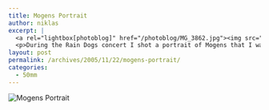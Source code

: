 ```yaml
---
title: Mogens Portrait
author: niklas
excerpt: |
  <a rel="lightbox[photoblog]" href="/photoblog/MG_3862.jpg"><img src="/photoblog/MG_3862.thumb.jpg" alt="Mogens Portrait" title="Mogens Portrait"/></a>
  <p>During the Rain Dogs concert I shot a portrait of Mogens that I was quite happy with. Taken with f/1.4 at 400 ISO in 1/20 second</p>
layout: post
permalink: /archives/2005/11/22/mogens-portrait/
categories:
  - 50mm
---
```

![Mogens Portrait][1]

 [1]: /photoblog/MG_3862.jpg "Mogens Portrait"